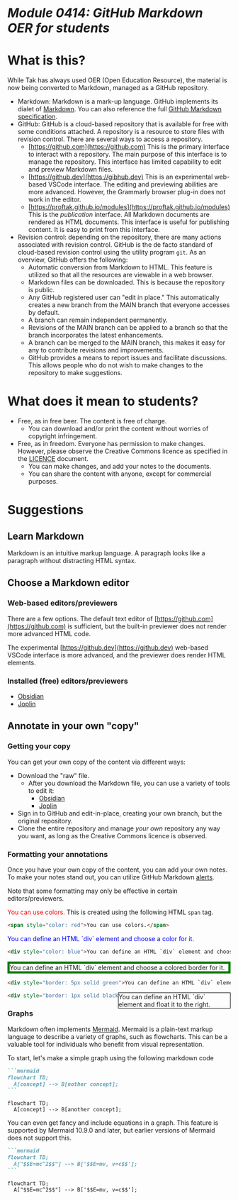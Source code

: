 # _Module 0414: GitHub Markdown OER for students_

# What is this?

While Tak has always used OER (Open Education Resource), the material is now being converted to Markdown, managed as a GitHub repository.

* Markdown: Markdown is a mark-up language. GitHub implements its dialet of [Markdown](https://docs.github.com/en/get-started/writing-on-github/getting-started-with-writing-and-formatting-on-github/basic-writing-and-formatting-syntax). You can also reference the full [GitHub Markdown specification](https://github.github.com/gfm/). 
* GitHub: GitHub is a cloud-based repository that is available for free with some conditions attached. A repository is a resource to store files with revision control. There are several ways to access a repository.
  * [https://github.com](https://github.com) This is the primary interface to interact with a repository. The main purpose of this interface is to manage the repository. This interface has limited capability to edit and preview Markdown files.
  * [https://github.dev](https://gibhub.dev) This is an experimental web-based VSCode interface. The editing and previewing abilities are more advanced. However, the Grammarly browser plug-in does not work in the editor.
  * [https://proftak.github.io/modules](https://proftak.github.io/modules) This is the *publication* interface. All Markdown documents are rendered as HTML documents. This interface is useful for publishing content. It is easy to print from this interface.
* Revision control: depending on the repository, there are many actions associated with revision control. GitHub is the de facto standard of cloud-based revision control using the utility program `git`. As an overview, GitHub offers the following:
  * Automatic conversion from Markdown to HTML. This feature is utilized so that all the resources are viewable in a web browser.
  * Markdown files can be downloaded. This is because the repository is public.
  * Any GitHub registered user can "edit in place." This automatically creates a new branch from the MAIN branch that everyone accesses by default.
  * A branch can remain independent permanently.
  * Revisions of the MAIN branch can be applied to a branch so that the branch incorporates the latest enhancements.
  * A branch can be merged to the MAIN branch, this makes it easy for any to contribute revisions and improvements.
  * GitHub provides a means to report issues and facilitate discussions. This allows people who do not wish to make changes to the repository to make suggestions.

# What does it mean to students?

* Free, as in free beer. The content is free of charge.
  * You can download and/or print the content without worries of copyright infringement.
* Free, as in freedom. Everyone has permission to make changes. However, please observe the Creative Commons licence as specified in the [LICENCE](../LICENCE) document.
  * You can make changes, and add your notes to the documents.
  * You can share the content with anyone, except for commercial purposes.

# Suggestions

## Learn Markdown

Markdown is an intuitive markup language. A paragraph looks like a paragraph without distracting HTML syntax.

## Choose a Markdown editor

### Web-based editors/previewers

There are a few options. The default text editor of [https://github.com](https://github.com) is sufficient, but the built-in previewer does not render more advanced HTML code.

The experimental [https://github.dev](https://github.dev) web-based VSCode interface is more advanced, and the previewer does render HTML elements.

### Installed (free) editors/previewers

* [Obsidian](https://help.obsidian.md/Getting+started/Download+and+install+Obsidian)
* [Joplin](https://joplinapp.org/)

## Annotate in your own "copy"

### Getting your copy

You can get your own copy of the content via different ways:

* Download the "raw" file.
  * After you download the Markdown file, you can use a variety of tools to edit it:
    * [Obsidian](https://help.obsidian.md/Getting+started/Download+and+install+Obsidian)
    * [Joplin](https://joplinapp.org/)
* Sign in to GitHub and edit-in-place, creating your own branch, but the original repository.
* Clone the entire repository and manage *your own* repository any way you want, as long as the Creative Commons licence is observed.

### Formatting your annotations

Once you have your own copy of the content, you can add your own notes. To make your notes stand out, you can utilize GitHub Markdown [alerts](https://docs.github.com/en/get-started/writing-on-github/getting-started-with-writing-and-formatting-on-github/basic-writing-and-formatting-syntax#alerts). 

Note that some formatting may only be effective in certain editors/previewers. 

<span style="color: red">You can use colors.</span> This is created using the following HTML `span` tag.

```html
<span style="color: red">You can use colors.</span>
```

<div style="color: blue">You can define an HTML `div` element and choose a color for it.</div>


```html
<div style="color: blue">You can define an HTML `div` element and choose a color for it.</div>
```

<div style="border: 5px solid green">
You can define an HTML `div` element and choose a colored border for it.
</div>

```html
<div style="border: 5px solid green">You can define an HTML `div` element and choose a colored border for it.</div>
```

<div style="border: 1px solid black; float: right; width: 50%">You can define an HTML `div` element and float it to the right.</div>

```html
<div style="border: 1px solid black; float: right; width: 50%">You can define an HTML `div` element and float it to the right.</div>
```


### Graphs

Markdown often implements [Mermaid](https://mermaid.js.org/). Mermaid is a plain-text markup language to describe a variety of graphs, such as flowcharts. This can be a valuable tool for individuals who benefit from visual representation.

To start, let's make a simple graph using the following markdown code

````markdown
```mermaid
flowchart TD;
  A[concept] --> B[nother concept];
```
````

```mermaid
flowchart TD;
  A[concept] --> B[another concept];
```

You can even get fancy and include equations in a graph. This feature is supported by Mermaid 10.9.0 and later, but earlier versions of Mermaid does not support this.

````markdown
```mermaid
flowchart TD;
  A["$$E=mc^2$$"] --> B['$$E=mv, v=c$$'];
```
````

```mermaid
flowchart TD;
  A["$$E=mc^2$$"] --> B['$$E=mv, v=c$$'];
```
